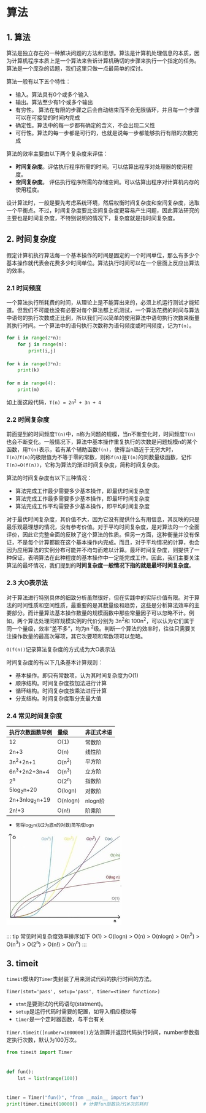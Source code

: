 # 算法

## 1. 算法
算法是独立存在的一种解决问题的方法和思想。算法是计算机处理信息的本质，因为计算机程序本质上是一个算法来告诉计算机确切的步骤来执行一个指定的任务。算法是一个庞杂的话题，我们这里只做一点最简单的探讨。

算法一般有以下五个特性：
* 输入。算法具有0个或多个输入
* 输出。算法至少有1个或多个输出
* 有穷性。 算法在有限的步骤之后会自动结束而不会无限循环，并且每一个步骤可以在可接受的时间内完成
* 确定性。算法中的每一步都有确定的含义，不会出现二义性
* 可行性。算法的每一步都是可行的，也就是说每一步都能够执行有限的次数完成

算法的效率主要由以下两个复杂度来评估：
* **时间复杂度**。评估执行程序所需的时间。可以估算出程序对处理器的使用程度。
* **空间复杂度**。 评估执行程序所需的存储空间。可以估算出程序对计算机内存的使用程度。

设计算法时，一般是要先考虑系统环境，然后权衡时间复杂度和空间复杂度，选取一个平衡点。不过，时间复杂度要比空间复杂度更容易产生问题，因此算法研究的主要也是时间复杂度，不特别说明的情况下，复杂度就是指时间复杂度。

## 2. 时间复杂度
假定计算机执行算法每一个基本操作的时间是固定的一个时间单位，那么有多少个基本操作就代表会花费多少时间单位。算法执行时间可以在一个层面上反应出算法的效率。

### 2.1 时间频度
一个算法执行所耗费的时间，从理论上是不能算出来的，必须上机运行测试才能知道。但我们不可能也没有必要对每个算法都上机测试，一个算法花费的时间与算法中语句的执行次数成正比例，所以我们可以简单的使用算法中语句执行次数来衡量其执行时间。一个算法中的语句执行次数称为语句频度或时间频度，记为`T(n)`。

```py
for i in range(2*n):
    for j in range(n):
        print(i,j)

for k in range(3*n):
    print(k)

for m in range(4):
    print(m)
```
如上面这段代码，<code>T(n) = 2n<sup>2</sup> + 3n + 4</code>
### 2.2 时间复杂度
前面提到的时间频度`T(n)`中，n称为问题的规模，当n不断变化时，时间频度`T(n)`也会不断变化。一般情况下，算法中基本操作重复执行的次数是问题规模n的某个函数，用`T(n)`表示，若有某个辅助函数`f(n)`，使得当n趋近于无穷大时，`T(n)`/`f(n)`的极限值为不等于零的常数，则称`f(n)`是`T(n)`的同数量级函数，记作`T(n)=O(f(n))`，它称为算法的渐进时间复杂度，简称时间复杂度。

算法的时间复杂度有以下三种情况：

* 算法完成工作最少需要多少基本操作，即最优时间复杂度
* 算法完成工作最多需要多少基本操作，即最坏时间复杂度
* 算法完成工作平均需要多少基本操作，即平均时间复杂度

对于最优时间复杂度，其价值不大，因为它没有提供什么有用信息，其反映的只是最乐观最理想的情况，没有参考价值。对于平均时间复杂度，是对算法的一个全面评价，因此它完整全面的反映了这个算法的性质。但另一方面，这种衡量并没有保证，不是每个计算都能在这个基本操作内完成。而且，对于平均情况的计算，也会因为应用算法的实例分布可能并不均匀而难以计算。最坏时间复杂度，则提供了一种保证，表明算法在此种程度的基本操作中一定能完成工作。因此，我们主要关注算法的最坏情况，我们提到的**时间复杂度一般情况下指的就是最坏时间复杂度**。

### 2.3 大O表示法
对于算法进行特别具体的细致分析虽然很好，但在实践中的实际价值有限。对于算法的时间性质和空间性质，最重要的是其数量级和趋势，这些是分析算法效率的主要部分。而计量算法基本操作数量的规模函数中那些常量因子可以忽略不计。例如，两个算法处理同样规模实例的代价分别为 3n<sup>2</sup>和 100n<sup>2</sup>，可以认为它们属于同一个量级，效率“差不多”，均为n <sup>2</sup>级。判断一个算法的效率时，往往只需要关注操作数量的最高次幂项，其它次要项和常数项可以忽略。

`O(f(n))`记录算法复杂度的方式成为大O表示法

时间复杂度的有以下几条基本计算规则：
* 基本操作。即只有常数项，认为其时间复杂度为O(1)
* 顺序结构。时间复杂度按加法进行计算
* 循环结构。时间复杂度按乘法进行计算
* 分支结构。时间复杂度取分支最大值

### 2.4 常见时间复杂度

执行次数函数举例|量级|非正式术语
:-|:-|:-
12|O(1)|常数阶
2n+3|O(n)|线性阶
3n<sup>2</sup>+2n+1|O(n<sup>2</sup>)|平方阶
6n<sup>3</sup>+2n2+3n+4|O(n<sup>3</sup>)|立方阶
2<sup>n</sup>|O(2<sup>n</sup>)|指数阶
5log<sub>2</sub>n+20|O(logn)|对数阶
2n+3nlog<sub>2</sub>n+19|O(nlogn)|nlogn阶
2n!+3|O(n!)|阶乘阶

* <small>常将log<sub>2</sub>n(以2为底n的对数)简写成logn</small>

![算法时间复杂度对比图](../img/datastructure/complexity.jpg)

::: tip 常见时间复杂度效率排序如下
O(1) > O(logn) > O(n) > O(nlogn) > O(n<sup>2</sup>) > O(n<sup>3</sup>) > O(2<sup>n</sup>) > O(n!) > O(n<sup>n</sup>)
:::

## 3. timeit
`timeit`模块的`Timer`类封装了用来测试代码的执行时间的方法。

`Timer(stmt='pass', setup='pass', timer=<timer function>)`
* `stmt`是要测试的代码语句(statment)。
* `setup`是运行代码时需要的配置，如导入相应模块等
* `timer`是一个定时器函数，与平台有关

`Timer.timeit([number=1000000])`方法测算并返回代码执行时间，number参数指定执行次数，默认为100万次。
```py
from timeit import Timer


def fun():
    lst = list(range(100))


timer = Timer("fun()", "from __main__ import fun")
print(timer.timeit(10000))  # 计算fun函数执行1W次的耗时 
```